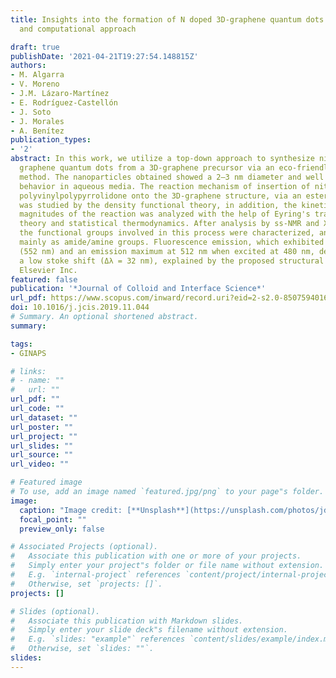 ```yaml
---
title: Insights into the formation of N doped 3D-graphene quantum dots. Spectroscopic
  and computational approach

draft: true
publishDate: '2021-04-21T19:27:54.148815Z'
authors:
- M. Algarra
- V. Moreno
- J.M. Lázaro-Martínez
- E. Rodríguez-Castellón
- J. Soto
- J. Morales
- A. Benítez
publication_types:
- '2'
abstract: In this work, we utilize a top-down approach to synthesize nitrogen doped
  graphene quantum dots from a 3D-graphene precursor via an eco-friendly hydrothermal
  method. The nanoparticles obtained showed a 2–3 nm diameter and well dispersion
  behavior in aqueous media. The reaction mechanism of insertion of nitrogen from
  polyvinylpolypyrrolidone onto the 3D-graphene structure, via an esterification reaction,
  was studied by the density functional theory, in addition, the kinetic and thermodynamic
  magnitudes of the reaction was analyzed with the help of Eyring's transition state
  theory and statistical thermodynamics. After analysis by ss-NMR and XPS spectroscopies,
  the functional groups involved in this process were characterized, and N was found
  mainly as amide/amine groups. Fluorescence emission, which exhibited a red shift
  (552 nm) and an emission maximum at 512 nm when excited at 480 nm, demonstrated
  a low stoke shift (Δλ = 32 nm), explained by the proposed structural model. © 2019
  Elsevier Inc.
featured: false
publication: '*Journal of Colloid and Interface Science*'
url_pdf: https://www.scopus.com/inward/record.uri?eid=2-s2.0-85075940160&doi=10.1016%2fj.jcis.2019.11.044&partnerID=40&md5=e37c464d66da11e0b2e0fc3c529d5e5c
doi: 10.1016/j.jcis.2019.11.044
# Summary. An optional shortened abstract.
summary: 

tags:
- GINAPS

# links:
# - name: ""
#   url: ""
url_pdf: ""
url_code: ""
url_dataset: ""
url_poster: ""
url_project: ""
url_slides: ""
url_source: ""
url_video: ""

# Featured image
# To use, add an image named `featured.jpg/png` to your page"s folder. 
image:
  caption: "Image credit: [**Unsplash**](https://unsplash.com/photos/jdD8gXaTZsc)"
  focal_point: ""
  preview_only: false

# Associated Projects (optional).
#   Associate this publication with one or more of your projects.
#   Simply enter your project"s folder or file name without extension.
#   E.g. `internal-project` references `content/project/internal-project/index.md`.
#   Otherwise, set `projects: []`.
projects: []

# Slides (optional).
#   Associate this publication with Markdown slides.
#   Simply enter your slide deck"s filename without extension.
#   E.g. `slides: "example"` references `content/slides/example/index.md`.
#   Otherwise, set `slides: ""`.
slides:
---
```


